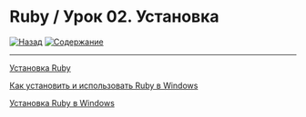 # Ruby / Урок 02. Установка

[![Назад](https://img.shields.io/badge/-%D0%9D%D0%B0%D0%B7%D0%B0%D0%B4-brightgreen)](2.Задание.md)
[![Содержание](https://img.shields.io/badge/-%D0%A1%D0%BE%D0%B4%D0%B5%D1%80%D0%B6%D0%B0%D0%BD%D0%B8%D0%B5-purple)](README.md)

***

[Установка Ruby](https://www.ruby-lang.org/ru/documentation/installation/)

[Как установить и использовать Ruby в Windows](https://hackware.ru/?p=10817)

[Установка Ruby в Windows](https://betacode.net/10565/install-ruby-on-windows)
